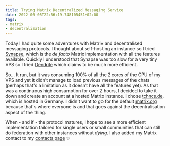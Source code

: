 ```yaml
---
title: Trying Matrix Decentralized Messaging Service
date: 2022-06-05T22:56:19.748105451+02:00
tags:
- matrix
- decentralization
---
```


Today I had quite some adventures with Matrix and decentralised messaging protocols. I thought about self-hosting an instance so I tried [Synapse](https://github.com/matrix-org/synapse), which is the _de facto_ Matrix implementation with all the features available. Quickly I understood that Synapse was too slow for a very tiny VPS so I tried [Dendrite](https://github.com/matrix-org/dendrite) which claims to be much more efficient.

So... It run, but it was consuming 100% of all the 2 cores of the CPU of my VPS and yet it didn't manage to load previous messages of the chats (perhaps that's a limitation as it doesn't have all the features yet). As that was a continuous high consumption for over 2 hours, I decided to take it down and create an account at a hosted Matrix instance. I chose [tchncs.de](https://tchncs.de/), which is hosted in Germany. I didn't want to go for the default [matrix.org](https://matrix.org) because that's where everyone is and that goes against the decentralisation aspect of the thing.

When - and if - the protocol matures, I hope to see a more efficient implementation tailored for single users or small communities that can still do federation with other instances without _dying_. I also added my Matrix contact to my [contacts page](/contact) ✨
